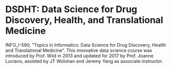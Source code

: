# DSDHT: Data Science for Drug Discovery, Health, and Translational Medicine

INFO_I-590, "Topics in Informatics: Data Science for Drug Discovery,
Health and Translational Medicine". This innovative data science course
was introduced by Prof. Wild in 2013 and updated for 2017 by Prof.
Joanne Luciano, assisted by JT Wolohan and Jeremy Yang as associate instructor.
